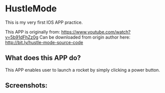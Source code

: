 # HustleMode
This is my very first IOS APP practice.

This APP is originally from: https://www.youtube.com/watch?v=5b91dFhZz0g
Can be downloaded from origin author here: http://bit.ly/hustle-mode-source-code

## What does this APP do?
This APP enables user to launch a rocket by simply clicking a power button.

## Screenshots:
